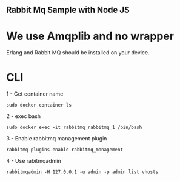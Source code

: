 ## Rabbit Mq Sample with Node JS

# We use Amqplib and no wrapper

Erlang and Rabbit MQ should be installed on your device.

# CLI

1 - Get container name

```
sudo docker container ls
```

2 - exec bash

```
sudo docker exec -it rabbitmq_rabbitmq_1 /bin/bash
```

3 - Enable rabbitmq management plugin

```
rabbitmq-plugins enable rabbitmq_management
```

4 - Use rabitmqadmin

```
rabbitmqadmin -H 127.0.0.1 -u admin -p admin list vhosts
```


